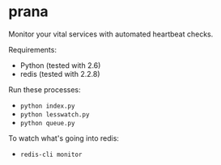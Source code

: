 prana
=====

Monitor your vital services with automated heartbeat checks.

Requirements:

* Python (tested with 2.6)
* redis (tested with 2.2.8)

Run these processes:

* `python index.py`
* `python lesswatch.py`
* `python queue.py`

To watch what's going into redis:

* `redis-cli monitor`
